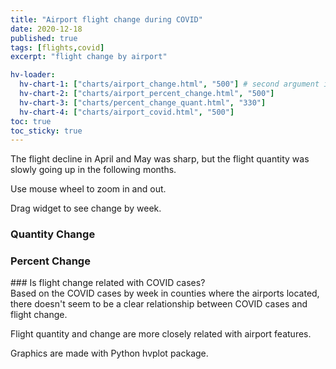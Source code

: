 ```yaml
---
title: "Airport flight change during COVID"
date: 2020-12-18
published: true
tags: [flights,covid]
excerpt: "flight change by airport"

hv-loader:
  hv-chart-1: ["charts/airport_change.html", "500"] # second argument is the height
  hv-chart-2: ["charts/airport_percent_change.html", "500"]
  hv-chart-3: ["charts/percent_change_quant.html", "330"]
  hv-chart-4: ["charts/airport_covid.html", "500"]
toc: true
toc_sticky: true
---
```


The flight decline in April and May was sharp, but the flight quantity was slowly going up in the following months.

Use mouse wheel to zoom in and out.

Drag widget to see change by week.

### Quantity Change
<div id="hv-chart-1"></div>

### Percent Change
<div id="hv-chart-3"></div>
<div id="hv-chart-2"></div>
### Is flight change related with COVID cases?
<div id="hv-chart-4"></div>
Based on the COVID cases by week in counties where the airports located, there doesn't seem to be a clear relationship between COVID cases and flight change.

Flight quantity and change are more closely related with airport features.

Graphics are made with Python hvplot package.
